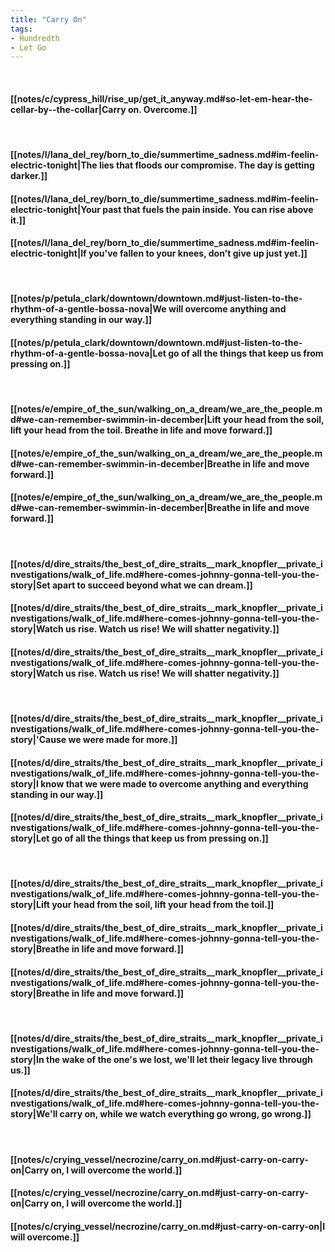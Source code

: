 ```yaml
---
title: "Carry On"
tags:
- Hundredth
- Let Go
---
```

&nbsp;
#### [[notes/c/cypress_hill/rise_up/get_it_anyway.md#so-let-em-hear-the-cellar-by--the-collar|Carry on. Overcome.]]
&nbsp;
#### [[notes/l/lana_del_rey/born_to_die/summertime_sadness.md#im-feelin-electric-tonight|The lies that floods our compromise. The day is getting darker.]]
#### [[notes/l/lana_del_rey/born_to_die/summertime_sadness.md#im-feelin-electric-tonight|Your past that fuels the pain inside. You can rise above it.]]
#### [[notes/l/lana_del_rey/born_to_die/summertime_sadness.md#im-feelin-electric-tonight|If you've fallen to your knees, don't give up just yet.]]
&nbsp;
#### [[notes/p/petula_clark/downtown/downtown.md#just-listen-to-the-rhythm-of-a-gentle-bossa-nova|We will overcome anything and everything standing in our way.]]
#### [[notes/p/petula_clark/downtown/downtown.md#just-listen-to-the-rhythm-of-a-gentle-bossa-nova|Let go of all the things that keep us from pressing on.]]
&nbsp;
#### [[notes/e/empire_of_the_sun/walking_on_a_dream/we_are_the_people.md#we-can-remember-swimmin-in-december|Lift your head from the soil, lift your head from the toil. Breathe in life and move forward.]]
#### [[notes/e/empire_of_the_sun/walking_on_a_dream/we_are_the_people.md#we-can-remember-swimmin-in-december|Breathe in life and move forward.]]
#### [[notes/e/empire_of_the_sun/walking_on_a_dream/we_are_the_people.md#we-can-remember-swimmin-in-december|Breathe in life and move forward.]]
&nbsp;
#### [[notes/d/dire_straits/the_best_of_dire_straits__mark_knopfler__private_investigations/walk_of_life.md#here-comes-johnny-gonna-tell-you-the-story|Set apart to succeed beyond what we can dream.]]
#### [[notes/d/dire_straits/the_best_of_dire_straits__mark_knopfler__private_investigations/walk_of_life.md#here-comes-johnny-gonna-tell-you-the-story|Watch us rise. Watch us rise! We will shatter negativity.]]
#### [[notes/d/dire_straits/the_best_of_dire_straits__mark_knopfler__private_investigations/walk_of_life.md#here-comes-johnny-gonna-tell-you-the-story|Watch us rise. Watch us rise! We will shatter negativity.]]
&nbsp;
#### [[notes/d/dire_straits/the_best_of_dire_straits__mark_knopfler__private_investigations/walk_of_life.md#here-comes-johnny-gonna-tell-you-the-story|'Cause we were made for more.]]
#### [[notes/d/dire_straits/the_best_of_dire_straits__mark_knopfler__private_investigations/walk_of_life.md#here-comes-johnny-gonna-tell-you-the-story|I know that we were made to overcome anything and everything standing in our way.]]
#### [[notes/d/dire_straits/the_best_of_dire_straits__mark_knopfler__private_investigations/walk_of_life.md#here-comes-johnny-gonna-tell-you-the-story|Let go of all the things that keep us from pressing on.]]
&nbsp;
#### [[notes/d/dire_straits/the_best_of_dire_straits__mark_knopfler__private_investigations/walk_of_life.md#here-comes-johnny-gonna-tell-you-the-story|Lift your head from the soil, lift your head from the toil.]]
#### [[notes/d/dire_straits/the_best_of_dire_straits__mark_knopfler__private_investigations/walk_of_life.md#here-comes-johnny-gonna-tell-you-the-story|Breathe in life and move forward.]]
#### [[notes/d/dire_straits/the_best_of_dire_straits__mark_knopfler__private_investigations/walk_of_life.md#here-comes-johnny-gonna-tell-you-the-story|Breathe in life and move forward.]]
&nbsp;
#### [[notes/d/dire_straits/the_best_of_dire_straits__mark_knopfler__private_investigations/walk_of_life.md#here-comes-johnny-gonna-tell-you-the-story|In the wake of the one's we lost, we'll let their legacy live through us.]]
#### [[notes/d/dire_straits/the_best_of_dire_straits__mark_knopfler__private_investigations/walk_of_life.md#here-comes-johnny-gonna-tell-you-the-story|We'll carry on, while we watch everything go wrong, go wrong.]]
&nbsp;
#### [[notes/c/crying_vessel/necrozine/carry_on.md#just-carry-on-carry-on|Carry on, I will overcome the world.]]
#### [[notes/c/crying_vessel/necrozine/carry_on.md#just-carry-on-carry-on|Carry on, I will overcome the world.]]
#### [[notes/c/crying_vessel/necrozine/carry_on.md#just-carry-on-carry-on|I will overcome.]]
